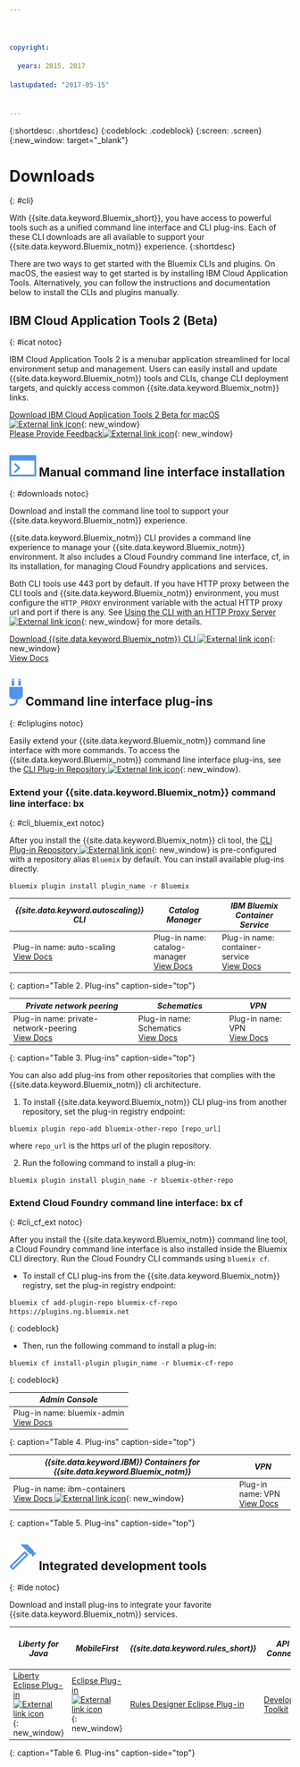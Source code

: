 ```yaml
---



copyright:

  years: 2015, 2017

lastupdated: "2017-05-15"


---
```


{:shortdesc: .shortdesc}
{:codeblock: .codeblock}
{:screen: .screen}
{:new_window: target="_blank"}

# Downloads
{: #cli}

With {{site.data.keyword.Bluemix_short}}, you have access to powerful tools such as a unified command line interface and CLI plug-ins. Each of these CLI downloads are all available to support your {{site.data.keyword.Bluemix_notm}} experience.
{:shortdesc}

There are two ways to get started with the Bluemix CLIs and plugins. On macOS, the easiest way to get started is by installing IBM Cloud Application Tools. Alternatively, you can follow the instructions and documentation below to install the CLIs and plugins manually.

## IBM Cloud Application Tools 2 (Beta)
{: #icat notoc}

IBM Cloud Application Tools 2 is a menubar application streamlined for local environment setup and management. Users can easily install and update {{site.data.keyword.Bluemix_notm}} tools and CLIs, change CLI deployment targets, and quickly access common {{site.data.keyword.Bluemix_notm}} links.

[Download IBM Cloud Application Tools 2 Beta for macOS ![External link icon](../icons/launch-glyph.svg)](http://ibm.biz/icat-2-download ){: new_window} <br>
[Please Provide Feedback![External link icon](../icons/launch-glyph.svg)](http://ibm.biz/icat-2-feedback){: new_window}

## ![](./images/CLI.svg) Manual command line interface installation
{: #downloads notoc}

Download and install the command line tool to support your {{site.data.keyword.Bluemix_notm}} experience.

{{site.data.keyword.Bluemix_notm}} CLI provides a command line experience to manage your {{site.data.keyword.Bluemix_notm}} environment. It also includes a Cloud Foundry command line interface, cf, in its installation, for managing Cloud Foundry applications and services. 

Both CLI tools use 443 port by default. If you have HTTP proxy between the CLI tools and {{site.data.keyword.Bluemix_notm}} environment, you must configure the `HTTP_PROXY` environment variable with the actual HTTP proxy url and port if there is any. See [Using the CLI with an HTTP Proxy Server ![External link icon](../icons/launch-glyph.svg)](http://docs.cloudfoundry.org/cf-cli/http-proxy.html){: new_window} for more details.

[Download {{site.data.keyword.Bluemix_notm}} CLI ![External link icon](../icons/launch-glyph.svg)](http://clis.stage1.ng.bluemix.net/){: new_window} <br> 
[View Docs](/docs/cli/reference/bluemix_cli/index.html)

## ![](./images/CLI_Plugin.svg) Command line interface plug-ins
{: #cliplugins notoc}

Easily extend your {{site.data.keyword.Bluemix_notm}} command line interface with more commands. To access the {{site.data.keyword.Bluemix_notm}} command line interface plug-ins, see the [CLI Plug-in Repository ![External link icon](../icons/launch-glyph.svg)](https://plugins.stage1.ng.bluemix.net/){: new_window}.

### Extend your {{site.data.keyword.Bluemix_notm}} command line interface: bx
{: #cli_bluemix_ext notoc}


After you install the {{site.data.keyword.Bluemix_notm}} cli tool, the [CLI Plug-in Repository ![External link icon](../icons/launch-glyph.svg)](https://plugins.ng.bluemix.net/){: new_window} is pre-configured with a repository alias `Bluemix` by default. You can install available plug-ins directly.

```
bluemix plugin install plugin_name -r Bluemix
```

<!-- Do not move full table into production because Catalog Manager is staging only -->

| *{{site.data.keyword.autoscaling}} CLI* | *Catalog Manager* | *IBM Bluemix Container Service*  |
|-----|-----|-----|
| Plug-in name: auto-scaling <br> [View Docs](/docs/cli/plugins/auto-scaling/index.html) | Plug-in name: catalog-manager  <br> [View Docs](/docs/cli/plugins/catalogmanager/index.html) | Plug-in name: container-service  <br> [View Docs](/docs/containers/cs_cli_devtools.html) |
{: caption="Table 2. Plug-ins" caption-side="top"}

|  *Private network peering* | *Schematics* | *VPN*  |
|-----|-----|-----|
| Plug-in name: private-network-peering  <br> [View Docs](/docs/cli/plugins/pnp/index.html) | Plug-in name: Schematics  <br> [View Docs](/docs/services/schematics/schematics_reference.html) | Plug-in name: VPN  <br> [View Docs](/docs/cli/plugins/bx_vpn/index.html) |
{: caption="Table 3. Plug-ins" caption-side="top"}

You can also add plug-ins from other repositories that complies with the {{site.data.keyword.Bluemix_notm}} cli architecture.
1. To install {{site.data.keyword.Bluemix_notm}} CLI plug-ins from another repository, set the plug-in registry endpoint:
```
bluemix plugin repo-add bluemix-other-repo [repo_url]
```
where `repo_url` is the https url of the plugin repository.

2. Run the following command to install a plug-in:
```
bluemix plugin install plugin_name -r bluemix-other-repo
```


### Extend Cloud Foundry command line interface: bx cf
{: #cli_cf_ext notoc}

After you install the {{site.data.keyword.Bluemix_notm}} command line tool, a Cloud Foundry command line interface is also installed inside the Bluemix CLI directory. Run the Cloud Foundry CLI commands using `bluemix cf`.

* To install cf CLI plug-ins from the {{site.data.keyword.Bluemix_notm}} registry, set the plug-in registry endpoint:

```
bluemix cf add-plugin-repo bluemix-cf-repo https://plugins.ng.bluemix.net
```
{: codeblock}

* Then, run the following command to install a plug-in:

```
bluemix cf install-plugin plugin_name -r bluemix-cf-repo
```
{: codeblock}

| *Admin Console* |
-----------------|
|  Plug-in name: bluemix-admin <br> [View Docs](/docs/cli/plugins/bluemix_admin/index.html) |
{: caption="Table 4. Plug-ins" caption-side="top"}

| *{{site.data.keyword.IBM}} Containers for {{site.data.keyword.Bluemix_notm}}* | *VPN* |
|-----------------|-----------------|
| Plug-in name: ibm-containers <br> [View Docs ![External link icon](../icons/launch-glyph.svg)](https://www.{DomainName}/docs/containers/container_cli_cfic.html#container_cli_cfic){: new_window} | Plug-in name: VPN <br> [View Docs](/docs/cli/plugins/vpn/index.html) |
{: caption="Table 5. Plug-ins" caption-side="top"}

## ![](./images/Integrated_Dev_Tools.svg) Integrated development tools
{: #ide notoc}

Download and install plug-ins to integrate your favorite {{site.data.keyword.Bluemix_notm}} services.

| *Liberty for Java* | *MobileFirst* | *{{site.data.keyword.rules_short}}* | *API Connect* | *Eclipse Tools for Bluemix* |
|----------|----------|----------|----------|----------|
| [Liberty Eclipse Plug-in ![External link icon](../icons/launch-glyph.svg)](https://developer.ibm.com/wasdev/downloads/liberty-profile-using-eclipse/){: new_window} | [Eclipse Plug-in ![External link icon](../icons/launch-glyph.svg)](https://marketplace.eclipse.org/content/ibm-mobilefirst-platform-studio){: new_window} | [Rules Designer Eclipse Plug-in](../services/rules/index.html#rulov002) | [Developer Toolkit](/docs/services/apiconnect/apic_003.html#apic_001 ) | [Bluemix Eclipse Plug-in](/docs/manageapps/eclipsetools/eclipsetools.html) |
{: caption="Table 6. Plug-ins" caption-side="top"}
